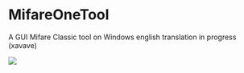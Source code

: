 # MifareOneTool
A GUI Mifare Classic tool on Windows
english translation in progress (xavave) 

<img src="http://averbouch.biz/MifareOneTool.jpg"/>
